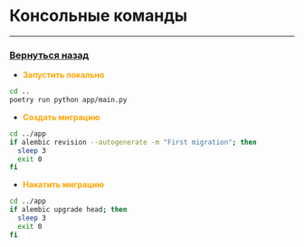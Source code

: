 # Консольные команды

___

### [Вернуться назад](../README.md)

* </span><span style="color:orange">__Запустить локально__</span>

```bash
cd ..
poetry run python app/main.py
```

* </span><span style="color:orange">__Создать миграцию__</span>

```bash
cd ../app
if alembic revision --autogenerate -m "First migration"; then
  sleep 3
  exit 0
fi
```
* </span><span style="color:orange">__Накатить миграцию__</span>

```bash
cd ../app
if alembic upgrade head; then
  sleep 3
  exit 0
fi 
```